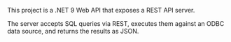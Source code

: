 <!-- Use this file to provide workspace-specific custom instructions to Copilot. For more details, visit https://code.visualstudio.com/docs/copilot/copilot-customization#_use-a-githubcopilotinstructionsmd-file -->

This project is a .NET 9 Web API that exposes a REST API server. 

The server accepts SQL queries via REST, executes them against an ODBC data source, and returns the results as JSON.
